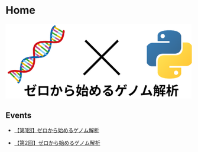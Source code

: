 # Home

![top](assets/images/top.png)

## Events

- [【第1回】ゼロから始めるゲノム解析](https://bioalgorithms.connpass.com/event/228947/)

<script async class="speakerdeck-embed" data-id="370a1483173341a0b6894fdd2542af92" data-ratio="1.77777777777778" src="//speakerdeck.com/assets/embed.js"></script>

- [【第2回】ゼロから始めるゲノム解析](https://bioalgorithms.connpass.com/event/230282/)

<script async class="speakerdeck-embed" data-id="8c38808e624b47ae8d3b02386c5ae7af" data-ratio="1.77777777777778" src="//speakerdeck.com/assets/embed.js"></script>
